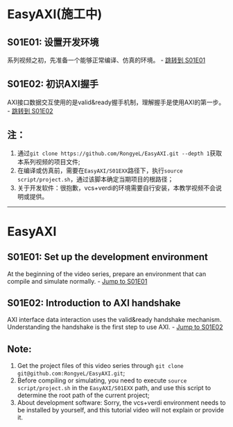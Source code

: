 # EasyAXI(施工中)
## S01E01: 设置开发环境 
系列视频之初，先准备一个能够正常编译、仿真的环境。 - [跳转到 S01E01](./S01E01/README.md)

## S01E02: 初识AXI握手
AXI接口数据交互使用的是valid&ready握手机制，理解握手是使用AXI的第一步。 - [跳转到 S01E02](./S01E02/README.md)

## 注：
1. 通过`git clone https://github.com/RongyeL/EasyAXI.git --depth 1`获取本系列视频的项目文件;
2. 在编译或仿真前，需要在`EasyAXI/S01EXX`路径下，执行`source script/project.sh`，通过该脚本确定当期项目的根路径；
3. 关于开发软件：很抱歉，vcs+verdi的环境需要自行安装，本教学视频不会说明或提供。

--- 

# EasyAXI
## S01E01: Set up the development environment
At the beginning of the video series, prepare an environment that can compile and simulate normally. - [Jump to S01E01](./S01E01/README.md)

## S01E02: Introduction to AXI handshake
AXI interface data interaction uses the valid&ready handshake mechanism. Understanding the handshake is the first step to use AXI. - [Jump to S01E02](./S01E02/README.md)

## Note:
1. Get the project files of this video series through `git clone git@github.com:RongyeL/EasyAXI.git`;
2. Before compiling or simulating, you need to execute `source script/project.sh` in the `EasyAXI/S01EXX` path, and use this script to determine the root path of the current project;
3. About development software: Sorry, the vcs+verdi environment needs to be installed by yourself, and this tutorial video will not explain or provide it.
